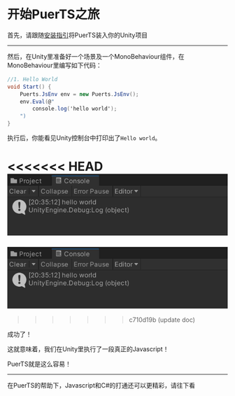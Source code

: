 # 开始PuerTS之旅
首先，请跟随[安装指引](../install.md)将PuerTS装入你的Unity项目

------------

然后，在Unity里准备好一个场景及一个MonoBehaviour组件，在MonoBehaviour里编写如下代码：
```csharp
//1. Hello World
void Start() {
    Puerts.JsEnv env = new Puerts.JsEnv();
    env.Eval(@"
        console.log('hello world');
    ")
}
```
执行后，你能看见Unity控制台中打印出了`Hello world`。

<<<<<<< HEAD
![throttle cpu](../../../../doc/pic/1.png)
=======
![throttle cpu](../../../pic/1.png)
>>>>>>> c710d19b (update doc)

成功了！

这就意味着，我们在Unity里执行了一段真正的Javascript！

PuerTS就是这么容易！

------------

在PuerTS的帮助下，Javascript和C#的打通还可以更精彩，请往下看